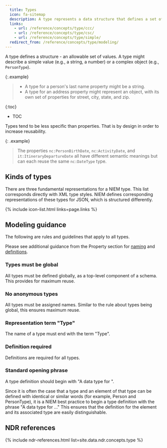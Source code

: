 ```yaml
---
  title: Types
  icon: fa-sitemap
  description: A type represents a data structure that defines a set of allowable values.
  links:
    - url: /reference/concepts/type/ccc/
    - url: /reference/concepts/type/csc/
    - url: /reference/concepts/type/simple/
  redirect_from: /reference/concepts/type/modeling/
---
```


A type defines a structure - an allowable set of values.  A type might describe a simple value (e.g., a string, a number) or a complex object (e.g., `PersonType`).

{:.example}
>
>- A type for a person's last name property might be a string.
>- A type for an address property might represent an object, with its own set of properties for street, city, state, and zip.

{:toc}
- TOC

<!--more-->

Types tend to be less specific than properties. That is by design in order to increase reusability.

{: .example}
> The properties `nc:PersonBirthDate`, `nc:ActivityDate`, and `it:ItineraryDepartureDate` all have different semantic meanings but can each reuse the same `nc:DateType` type.

## Kinds of types

There are three fundamental representations for a NIEM type.  This list corresponds directly with XML type styles.  NIEM defines corresponding representations of these types for JSON, which is structured differently.

{% include icon-list.html links=page.links %}

## Modeling guidance

The following are rules and guidelines that apply to all types.

Please see additional guidance from the Property section for [naming](../property/#naming) and [definitions](../property/#definitions).

### Types must be global

All types must be defined globally, as a top-level component of a schema.  This provides for maximum reuse.

### No anonymous types

All types must be assigned names.  Similar to the rule about types being global, this ensures maximum reuse.

### Representation term "Type"

The name of a type must end with the term "Type".

### Definition required

Definitions are required for all types.

### Standard opening phrase

A type definition should begin with "A data type for ".

Since it is often the case that a type and an element of that type can be defined with identical or similar words (for example, Person and PersonType), it is a NIEM best practice to begin a type definition with the phrase "A data type for ..." This ensures that the definition for the element and its associated type are easily distinguishable.

## NDR references

{% include ndr-references.html list=site.data.ndr.concepts.type %}
